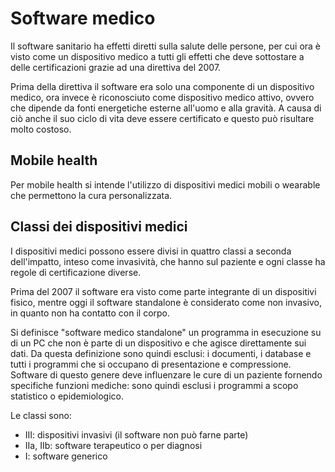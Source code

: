 # Software medico

Il software sanitario ha effetti diretti sulla salute delle persone, per cui ora è visto come un dispositivo medico a tutti gli effetti che deve sottostare a delle certificazioni grazie ad una direttiva del 2007.

Prima della direttiva il software era solo una componente di un dispositivo medico, ora invece è riconosciuto come dispositivo medico attivo, ovvero che dipende da fonti energetiche esterne all'uomo e alla gravità. A causa di ciò anche il suo ciclo di vita deve essere certificato e questo può risultare molto costoso.

## Mobile health

Per mobile health si intende l'utilizzo di dispositivi medici mobili o wearable che permettono la cura personalizzata. 

## Classi dei dispositivi medici

I dispositivi medici possono essere divisi in quattro classi a seconda dell'impatto, inteso come invasività, che hanno sul paziente e ogni classe ha regole di certificazione diverse.

Prima del 2007 il software era visto come parte integrante di un dispositivi fisico, mentre oggi il software standalone è considerato come non invasivo, in quanto non ha contatto con il corpo. 

Si definisce "software medico standalone" un programma in esecuzione su di un PC che non è parte di un dispositivo e che agisce direttamente sui dati. Da questa definizione sono quindi esclusi: i documenti, i database e tutti i programmi che si occupano di presentazione e compressione. Software di questo genere deve influenzare le cure di un paziente fornendo specifiche funzioni mediche: sono quindi esclusi i programmi a scopo statistico o epidemiologico.

Le classi sono:

- III: dispositivi invasivi (il software non può farne parte)
- IIa, IIb: software terapeutico o per diagnosi
- I: software generico
